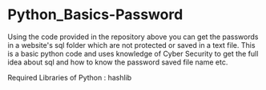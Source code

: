 # Python_Basics-Password
Using the code provided in the repository above you can get the passwords in a website's sql folder which are not protected or saved in a text file.
This is a basic python code and uses knowledge of Cyber Security to get the full idea about sql and how to know the password saved file name etc.


Required Libraries of Python : hashlib

